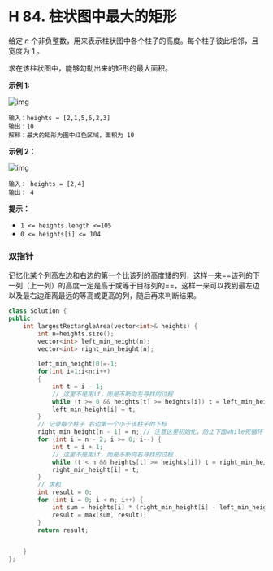 # H 84. 柱状图中最大的矩形

给定 *n* 个非负整数，用来表示柱状图中各个柱子的高度。每个柱子彼此相邻，且宽度为 1 。

求在该柱状图中，能够勾勒出来的矩形的最大面积。

 

**示例 1:**

![img](https://assets.leetcode.com/uploads/2021/01/04/histogram.jpg)

```
输入：heights = [2,1,5,6,2,3]
输出：10
解释：最大的矩形为图中红色区域，面积为 10
```

**示例 2：**

![img](https://assets.leetcode.com/uploads/2021/01/04/histogram-1.jpg)

```
输入： heights = [2,4]
输出： 4
```

 

**提示：**

- `1 <= heights.length <=105`
- `0 <= heights[i] <= 104`





### 双指针

记忆化某个列高左边和右边的第一个比该列的高度矮的列，这样一来==该列的下一列（上一列）的高度一定是高于或等于目标列的==，这样一来可以找到最左边以及最右边距离最远的等高或更高的列，随后再来判断结果。

```cpp
class Solution {
public:
    int largestRectangleArea(vector<int>& heights) {
        int n=heights.size();
        vector<int> left_min_height(n);
        vector<int> right_min_height(n);
        
        left_min_height[0]=-1;
        for(int i=1;i<n;i++)
        {
            int t = i - 1;
            // 这里不是用if，而是不断向左寻找的过程
            while (t >= 0 && heights[t] >= heights[i]) t = left_min_height[t];
            left_min_height[i] = t;
        }
        // 记录每个柱子 右边第一个小于该柱子的下标
        right_min_height[n - 1] = n; // 注意这里初始化，防止下面while死循环
        for (int i = n - 2; i >= 0; i--) {
            int t = i + 1;
            // 这里不是用if，而是不断向右寻找的过程
            while (t < n && heights[t] >= heights[i]) t = right_min_height[t];
            right_min_height[i] = t;
        }
        // 求和
        int result = 0;
        for (int i = 0; i < n; i++) {
            int sum = heights[i] * (right_min_height[i] - left_min_height[i] - 1);
            result = max(sum, result);
        }
        return result;


    }
};
```


